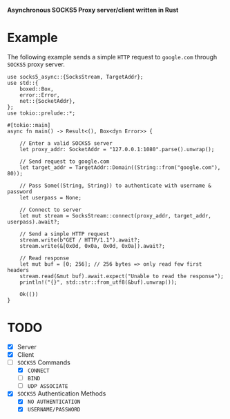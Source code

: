 **Asynchronous SOCKS5 Proxy server/client written in Rust**

# Example

The following example sends a simple `HTTP` request to `google.com` through `SOCKS5` proxy server.
```
use socks5_async::{SocksStream, TargetAddr};
use std::{
    boxed::Box,
    error::Error,
    net::{SocketAddr},
};
use tokio::prelude::*;

#[tokio::main]
async fn main() -> Result<(), Box<dyn Error>> {

    // Enter a valid SOCKS5 server
    let proxy_addr: SocketAddr = "127.0.0.1:1080".parse().unwrap();

    // Send request to google.com
    let target_addr = TargetAddr::Domain((String::from("google.com"), 80));
    
    // Pass Some((String, String)) to authenticate with username & password
    let userpass = None;

    // Connect to server
    let mut stream = SocksStream::connect(proxy_addr, target_addr, userpass).await?;

    // Send a simple HTTP request
    stream.write(b"GET / HTTP/1.1").await?;
    stream.write(&[0x0d, 0x0a, 0x0d, 0x0a]).await?;
    
    // Read response
    let mut buf = [0; 256]; // 256 bytes => only read few first headers
    stream.read(&mut buf).await.expect("Unable to read the response");
    println!("{}", std::str::from_utf8(&buf).unwrap());

    Ok(())
}
```

# TODO

 - [x] Server
 - [x] Client
 - [ ] `SOCKS5` Commands 
   - [x] `CONNECT`
   - [ ] `BIND`
   - [ ] `UDP ASSOCIATE`
 - [x] `SOCKS5` Authentication Methods
   - [x] `NO AUTHENTICATION` 
   - [x] `USERNAME/PASSWORD`